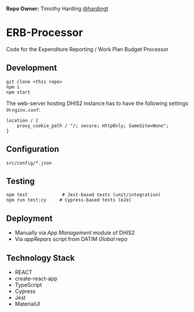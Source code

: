 **Repo Owner:** Timothy Harding [@hardingt](https://github.com/hardingt)

# ERB-Processor
Code for the Expenditure Reporting / Work Plan Budget Processor

## Development
```
git clone <this repo> 
npm i
npm start
```

The web-server hosting DHIS2 instance has to have the following settings in `nginx.conf`:

```
location / {
    proxy_cookie_path / "/; secure; HttpOnly; SameSite=None";
}
```

## Configuration
```
src/config/*.json
```

## Testing
```
npm test             # Jest-based tests (unit/integration)
npm run test:cy     # Cypress-based tests (e2e)
```

## Deployment
- Manually via *App Management* module of DHIS2
- Via *appRepars* script from DATIM *Global* repo

## Technology Stack
- REACT
- create-react-app
- TypeScript
- Cypress
- Jest
- MaterialUI